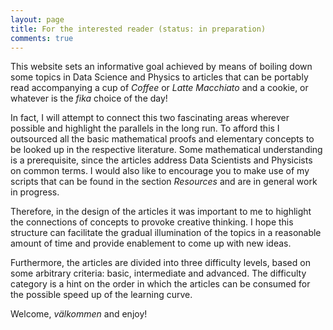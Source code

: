 ```yaml
---
layout: page
title: For the interested reader (status: in preparation)
comments: true
---
```


This website sets an informative goal achieved by means of boiling down some topics in Data Science and Physics to articles that can be portably read accompanying a cup of *Coffee* or *Latte Macchiato* and a cookie, or whatever is the *fika* choice of the day! 

In fact, I will attempt to connect this two fascinating areas wherever possible and highlight the parallels in the long run. To afford this I outsourced all the basic mathematical proofs and elementary concepts to be looked up in the respective literature. Some mathematical understanding is a prerequisite, since the articles address Data Scientists and Physicists on common terms. I would also like to encourage you to make use of my scripts that can be found in the section *Resources* and are in general work in progress. 

Therefore, in the design of the articles it was important to me to highlight the connections of concepts to provoke creative thinking. I hope this structure can facilitate the gradual illumination of the topics in a reasonable amount of time and provide enablement to come up with new ideas. 

Furthermore, the articles are divided into three difficulty levels, based on some arbitrary criteria: basic, intermediate and advanced. The difficulty category is a hint on the order in which the articles can be consumed for the possible speed up of the learning curve. 

Welcome, *välkommen* and enjoy! 

<!--[![IMAGE ALT TEXT](http://img.youtube.com/vi/c9cipFPqg_8/0.jpg)](http://www.youtube.com/watch?v=c9cipFPqg_8 "Requerdos De Alhambra")-->
<!--![jekyll template mediumish]({{site.baseurl}}/assets/images/mediumish-jekyll-template.png){: .shadow}-->


<!--<a href="https://www.buymeacoffee.com/sal" target="_blank"><img src="https://www.buymeacoffee.com/assets/img/custom_images/orange_img.png" alt="Buy Me A Coffee" style="height: auto !important;width: auto !important;" ></a>-->
